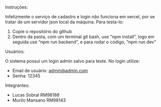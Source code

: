 Instruções:

Infelizmente o serviço de cadastro e login não funciona em vercel, por se 
tratar de um servidor json local da máquina. Para testa-lo:

1. Copie o repositório do github
2. Dentro da pasta, com um terminal git bash, use “npm install”, logo em seguida use “npm run 
backend”, e para rodar o código, “npm run dev”

Usuários: 

O sistema possui um login admin salvo para teste. No login utilize:
- Email de usuário:
admin@admin.com
- Senha:
12345

Integrantes:
- Lucas Sobral RM98188
- Murilo Mansano RM98143
